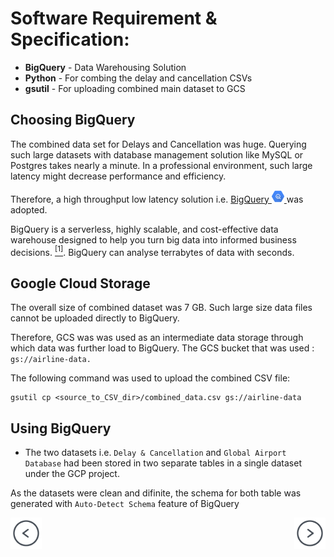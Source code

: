 # Software Requirement & Specification:
- **BigQuery** - Data Warehousing Solution
- **Python** - For combing the delay and cancellation CSVs
- **gsutil** - For uploading combined main dataset to GCS


## Choosing BigQuery

The combined data set for Delays and Cancellation was huge. Querying such large datasets with database management solution like MySQL or Postgres takes nearly a minute. In a professional environment, such large latency might decrease performance and efficiency.

Therefore, a high throughput low latency solution i.e.
<a target="_blank" href="https://cloud.google.com/bigquery">BigQuery 
<img src="images/BigQuery-Logo.png" width="20px">
</a> was adopted.

BigQuery is a serverless, highly scalable, and cost-effective data warehouse designed to help you turn big data into informed business decisions. <a href="https://cloud.google.com/bigquery" target="_blank"><sup>[1]</sup></a>. BigQuery can analyse terrabytes of data with seconds.


## Google Cloud Storage
The overall size of combined dataset was 7 GB. Such large size data files cannot be uploaded directly to BigQuery. 

Therefore, GCS was was used as an intermediate data storage through which data was further load to BigQuery. The GCS bucket that was used : `gs://airline-data.` 

The following command was used to upload the combined CSV file:
```
gsutil cp <source_to_CSV_dir>/combined_data.csv gs://airline-data
```

## Using BigQuery

- The two datasets i.e. `Delay & Cancellation` and `Global Airport Database` had been stored in two separate tables in a single dataset under the GCP project.

As the datasets were clean and difinite, the schema for both table was generated with `Auto-Detect Schema` feature of BigQuery

<div class="parent" style="display: inline-block;width: 100%;">
    <div class="header3" style="display: inline;float: left;width: 50%;">
        <a href="obtaining"><img src="images/prev-page.png" style="max-width: 50px"></a>
    </div>
    <div style="text-align: right;display: inline;cursor:pointer;float: right;right: -6px;" align="right"> 
        <a href="analysis"><img src="images/next-page.png" style="max-width: 50px"></a>
    </div>
</div>
